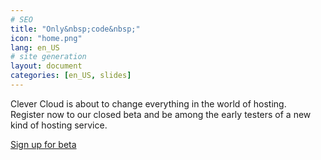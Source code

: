 ```yaml
---
# SEO
title: "Only&nbsp;code&nbsp;"
icon: "home.png"
lang: en_US
# site generation
layout: document
categories: [en_US, slides]
---
```


Clever Cloud is about to change everything in the world of hosting.  
 Register now to our closed beta and be among the early testers of a new kind of hosting service.


<a class="smooth" href="#signup">Sign up for beta</a>

